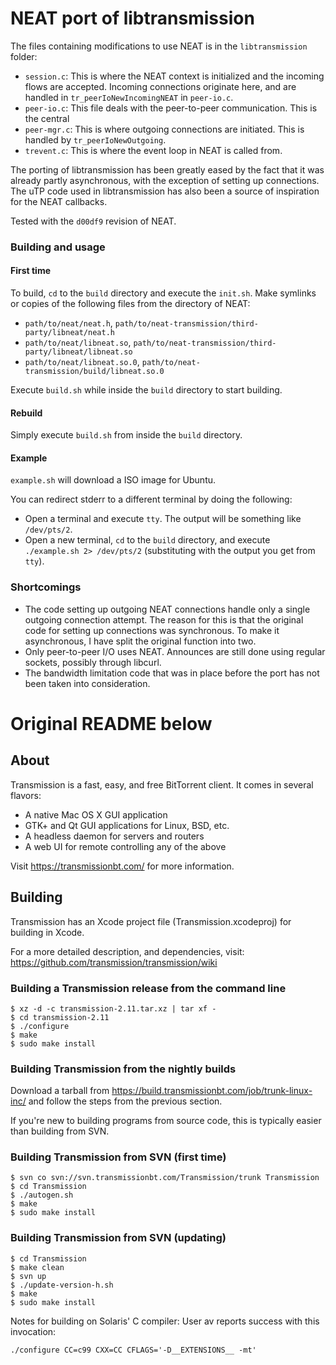 # NEAT port of libtransmission

The files containing modifications to use NEAT is in the `libtransmission`
folder:

- `session.c`: This is where the NEAT context is initialized and the incoming
  flows are accepted. Incoming connections originate here, and are handled in
`tr_peerIoNewIncomingNEAT` in `peer-io.c`.
- `peer-io.c`: This file deals with the peer-to-peer communication. This is the
  central 
- `peer-mgr.c`: This is where outgoing connections are initiated. This is
  handled by `tr_peerIoNewOutgoing`.
- `trevent.c`: This is where the event loop in NEAT is called from.

The porting of libtransmission has been greatly eased by the fact that it was
already partly asynchronous, with the exception of setting up connections. The
uTP code used in libtransmission has also been a source of inspiration for the
NEAT callbacks.

Tested with the `d00df9` revision of NEAT.

### Building and usage

#### First time

To build, `cd` to the `build` directory and execute the `init.sh`.
Make symlinks or copies of the following files from the directory of NEAT:

- `path/to/neat/neat.h`, `path/to/neat-transmission/third-party/libneat/neat.h`
- `path/to/neat/libneat.so`, `path/to/neat-transmission/third-party/libneat/libneat.so`
- `path/to/neat/libneat.so.0`, `path/to/neat-transmission/build/libneat.so.0`

Execute `build.sh` while inside the `build` directory to start building.

#### Rebuild

Simply execute `build.sh` from inside the `build` directory.

#### Example

`example.sh` will download a ISO image for Ubuntu.

You can redirect stderr to a different terminal by doing the following:

- Open a terminal and execute `tty`. The output will be something like `/dev/pts/2`.
- Open a new terminal, `cd` to the `build` directory, and execute `./example.sh 2> /dev/pts/2` (substituting with the output you get from `tty`).


### Shortcomings

* The code setting up outgoing NEAT connections handle only a single outgoing
  connection attempt. The reason for this is that the original code for setting
  up connections was synchronous. To make it asynchronous, I have split the
  original function into two.
* Only peer-to-peer I/O uses NEAT. Announces are still done using regular
  sockets, possibly through libcurl.
* The bandwidth limitation code that was in place before the port has not been
  taken into consideration.

Original README below
================================================================================

## About

Transmission is a fast, easy, and free BitTorrent client. It comes in several flavors:
  * A native Mac OS X GUI application
  * GTK+ and Qt GUI applications for Linux, BSD, etc.
  * A headless daemon for servers and routers
  * A web UI for remote controlling any of the above

Visit https://transmissionbt.com/ for more information.

## Building

Transmission has an Xcode project file (Transmission.xcodeproj) for building in Xcode.

For a more detailed description, and dependencies, visit: https://github.com/transmission/transmission/wiki

### Building a Transmission release from the command line

    $ xz -d -c transmission-2.11.tar.xz | tar xf -
    $ cd transmission-2.11
    $ ./configure
    $ make
    $ sudo make install

### Building Transmission from the nightly builds

Download a tarball from https://build.transmissionbt.com/job/trunk-linux-inc/ and follow the steps from the previous section.

If you're new to building programs from source code, this is typically easier than building from SVN.

### Building Transmission from SVN (first time)

    $ svn co svn://svn.transmissionbt.com/Transmission/trunk Transmission
    $ cd Transmission
    $ ./autogen.sh
    $ make
    $ sudo make install

### Building Transmission from SVN (updating)

    $ cd Transmission
    $ make clean
    $ svn up
    $ ./update-version-h.sh
    $ make
    $ sudo make install

Notes for building on Solaris' C compiler: User av reports success with this invocation:

    ./configure CC=c99 CXX=CC CFLAGS='-D__EXTENSIONS__ -mt'
